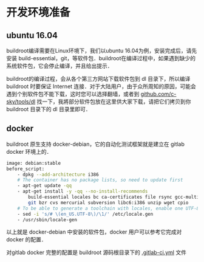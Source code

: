 开发环境准备
===

ubuntu 16.04
---
buildroot编译需要在Linux环境下，我们以ubuntu 16.04为例，安装完成后，请先安装 build-essential，git，等软件包．buildroot在编译过程中，如果遇到缺少的系统软件包，它会停止编译，并且给出提示．

buildroot的编译过程，会从各个第三方网站下载软件包到 dl 目录下，所以编译 buildroot 时要保证 Internet 连接．对于大陆用户，由于众所周知的原因，可能会遇到个别软件包不能下载，这时您可以选择翻墙，或者到 [github.com/c-sky/tools/dl](https://github.com/c-sky/tools/tree/master/dl) 找一下，我將部分软件包放在这里供大家下载，请把它们拷贝到你 buildroot 目录下的 dl 目录里即可．

docker
---
buildroot 原生支持 docker-debian，它的自动化测试框架就是建立在 gitlab docker 环境上的．

```bash
image: debian:stable
before_script:
    - dpkg --add-architecture i386
    # The container has no package lists, so need to update first
    - apt-get update -qq
    - apt-get install -y -qq --no-install-recommends
        build-essential locales bc ca-certificates file rsync gcc-multilib
        git bzr cvs mercurial subversion libc6:i386 unzip wget cpio
    # To be able to generate a toolchain with locales, enable one UTF-8 locale
    - sed -i 's/# \(en_US.UTF-8\)/\1/' /etc/locale.gen
    - /usr/sbin/locale-gen
```

以上就是 docker-debian 中安装的软件包，docker 用户可以参考它完成对 docker 的配置．

对gitlab docker 完整的配置是 buildroot 源码根目录下的 [.gitlab-ci.yml](https://github.com/c-sky/buildroot/blob/master/.gitlab-ci.yml) 文件
